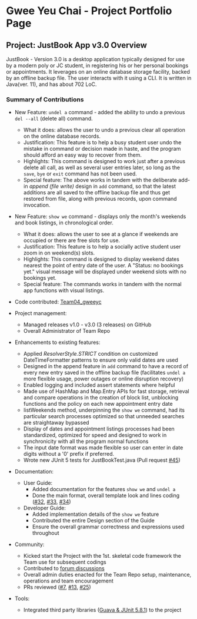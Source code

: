 # Gwee Yeu Chai - Project Portfolio Page

## Project: JustBook App v3.0 Overview
JustBook - Version 3.0 is a desktop application typically designed for use by a modern poly or JC student, in 
registering his or her personal bookings or appointments. It leverages on an online database storage facility, backed by
an offline backup file. The user interacts with it using a CLI. It is written in Java(ver. 11), and has about 702 LoC.

### Summary of Contributions
- New Feature: `undel a` command - added the ability to undo a previous `del --all` (delete all) command.
  - What it does: allows the user to undo a previous clear all operation on the online database records.
  - Justification: This feature is to help a busy student user undo the mistake in command or decision made in haste,
    and the program should afford an easy way to recover from them. 
  - Highlights: This command is designed to work just after a previous delete all call, as well as several user entries
    later, so long as the `save`, `bye` or `exit` command has not been used.
  - Special feature: The above works in tandem with the deliberate add-in _append (file write)_ design in `add` command,
    so that the latest additions are all saved to the offline backup file and thus get restored from file, along with 
    previous records, upon command invocation.

- New Feature: `show we` command - displays only the month's weekends and book listings, in chronological order. 
    - What it does: allows the user to see at a glance if weekends are occupied or there are free slots for use.
    - Justification: This feature is to help a socially active student user zoom in on weekend(s) slots.
    - Highlights: This command is designed to display weekend dates nearest the point of entry date of the user. A 
      "Status: no bookings yet." visual message will be displayed under weekend slots with no bookings yet. 
    - Special feature: The commands works in tandem with the normal app functions with visual listings. 

- Code contributed: [Team04_gweeyc](https://tinyurl.com/TIC4001gweeycPPP)

- Project management:
    - Managed releases v1.0 - v3.0 (3 releases) on GitHub
    - Overall Administrator of Team Repo

- Enhancements to existing features:
    - Applied _ResolverStyle.STRICT_ condition on customized DateTimeFormatter patterns to ensure only valid dates are
      used
    - Designed in the append feature in `add` command to have a record of every new entry saved in the offline backup
      file (facilitates `undel a` more flexible usage, power outages or online disruption recovery)
    - Enabled logging and included assert statements where helpful
    - Made use of HashMap and Map.Entry APIs for fast storage, retrieval and compare operations in the creation of block
      list, unblocking functions and the policy on each new appointment entry date
    - listWeekends method, underpinning the `show we` command, had its particular search processes optimized so that
      unneeded searches are straightaway bypassed
    - Display of dates and appointment listings processes had been standardized, optimized for speed and designed to 
      work in synchronicity with all the program normal functions
    - The input date format was made flexible so user can enter in date digits without a '0' prefix if preferred.
    - Wrote new JUnit 5 tests for JustBookTest.java 
      (Pull request [#45](https://github.com/AY2122S1-TIC4001-F18-4/tp/pull/45)) 

- Documentation:
    - User Guide:
      - Added documentation for the features `show we` and `undel a`
      - Done the main format, overall template look and lines coding ([#32](https://github.com/AY2122S1-TIC4001-F18-4/tp/pull/32),
        [#33](https://github.com/AY2122S1-TIC4001-F18-4/tp/pull/33), [#34](https://github.com/AY2122S1-TIC4001-F18-4/tp/pull/34))
    - Developer Guide:
      - Added implementation details of the `show we` feature
      - Contributed the entire Design section of the Guide 
      - Ensure the overall grammar correctness and expressions used throughout

- Community:
  - Kicked start the Project with the 1st. skeletal code framework the Team use for subsequent codings
  - Contributed to [forum discussions](https://github.com/nus-tic4001-AY2122S1/forum/issues?page=1&q=is%3Aissue+is%3Aclosed)
  - Overall admin duties enacted for the Team Repo setup, maintenance, operations and team encouragement
  - PRs reviewed ([#7](https://github.com/AY2122S1-TIC4001-F18-4/tp/pull/7),
    [#13](https://github.com/AY2122S1-TIC4001-F18-4/tp/pull/13), 
    [#25](https://github.com/AY2122S1-TIC4001-F18-4/tp/pull/25)) 

- Tools:
    - Integrated third party libraries 
      ([Guava & JUnit 5.8.1](https://github.com/AY2122S1-TIC4001-F18-4/tp/blob/master/build.gradle)) to the project
